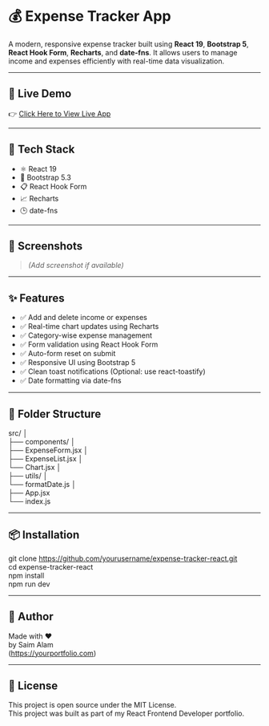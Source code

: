 # 💰 Expense Tracker App

A modern, responsive expense tracker built using **React 19**, **Bootstrap 5**, **React Hook Form**, **Recharts**, and **date-fns**. It allows users to manage income and expenses efficiently with real-time data visualization.

---

## 🔗 Live Demo

👉 [Click Here to View Live App](https://your-vercel-link.vercel.app)

---

## 🚀 Tech Stack

- ⚛️ React 19
- 🎨 Bootstrap 5.3
- 📋 React Hook Form
- 📈 Recharts
- 🕒 date-fns

---

## 📸 Screenshots

> *(Add screenshot if available)*

---

## ✨ Features

- ✅ Add and delete income or expenses
- ✅ Real-time chart updates using Recharts
- ✅ Category-wise expense management
- ✅ Form validation using React Hook Form
- ✅ Auto-form reset on submit
- ✅ Responsive UI using Bootstrap 5
- ✅ Clean toast notifications (Optional: use react-toastify)
- ✅ Date formatting via date-fns

---

## 📁 Folder Structure
src/ │ <br> ├── components/ │ <br> ├── ExpenseForm.jsx │ <br> ├── ExpenseList.jsx │ <br> └── Chart.jsx │ <br> ├── utils/ │ <br> └── formatDate.js │ <br> ├── App.jsx <br> └── index.js

---

## 📦 Installation


git clone https://github.com/yourusername/expense-tracker-react.git <br>
cd expense-tracker-react<br>
npm install<br>
npm run dev<br>

---

## 🙌 Author

Made with ❤️ <br> by Saim Alam <br>
(https://yourportfolio.com)

---

## 📄 License

This project is open source under the MIT License. <br>
This project was built as part of my React Frontend Developer portfolio.



